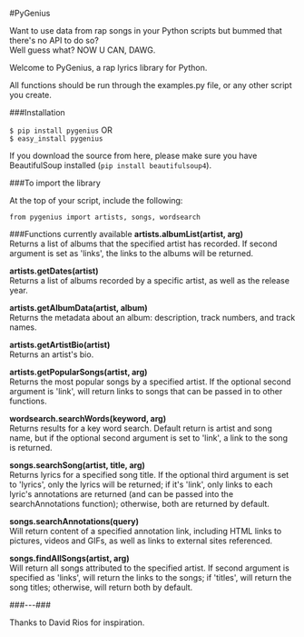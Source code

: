 #PyGenius

Want to use data from rap songs in your Python scripts but bummed that there's no API to do so?  
Well guess what?  NOW U CAN, DAWG.

Welcome to PyGenius, a rap lyrics library for Python.

All functions should be run through the examples.py file, or any other script you create.

###Installation

`$ pip install pygenius` 
OR   
`$ easy_install pygenius`

If you download the source from here, please make sure you have BeautifulSoup installed (`pip install beautifulsoup4`).

###To import the library

At the top of your script, include the following:

`from pygenius import artists, songs, wordsearch`


###Functions currently available
**artists.albumList(artist, arg)**  
Returns a list of albums that the specified artist has recorded.
If second argument is set as 'links', the links to the albums will be returned.

**artists.getDates(artist)**  
Returns a list of albums recorded by a specific artist, as well as the release year.

**artists.getAlbumData(artist, album)**  
Returns the metadata about an album: description, track numbers, and track names.

**artists.getArtistBio(artist)**  
Returns an artist's bio.

**artists.getPopularSongs(artist, arg)**  
Returns the most popular songs by a specified artist.  If the optional second argument is 'link', will return links to songs that can be passed in to other functions.

**wordsearch.searchWords(keyword, arg)**  
Returns results for a key word search.  Default return is artist and song name, but if the optional second argument is set to 'link', a link to the song is returned.

**songs.searchSong(artist, title, arg)**  
Returns lyrics for a specified song title.  If the optional third argument is set to 'lyrics', only the lyrics will be returned; if it's 'link', only links to each lyric's annotations are returned (and can be passed into the searchAnnotations function); otherwise, both are returned by default.

**songs.searchAnnotations(query)**  
Will return content of a specified annotation link, including HTML links to pictures, videos and GIFs, as well as links to external sites referenced.

**songs.findAllSongs(artist, arg)**  
Will return all songs attributed to the specified artist.  If second argument is specified as 'links', will return the links to the songs; if 'titles', will return the song titles; otherwise, will return both by default.


###---###

Thanks to David Rios for inspiration.
